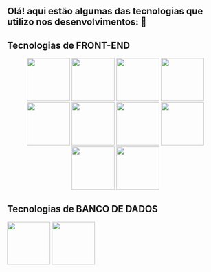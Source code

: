 ## Olá! aqui estão algumas das tecnologias que utilizo nos desenvolvimentos:  👋

## Tecnologias de FRONT-END
<div align="center">
<img src="https://cdn.jsdelivr.net/gh/devicons/devicon@latest/icons/html5/html5-original-wordmark.svg" width='100px' height='100px' />
<img src="https://cdn.jsdelivr.net/gh/devicons/devicon@latest/icons/css3/css3-original-wordmark.svg" width='100px' height='100px' />
<img src="https://cdn.jsdelivr.net/gh/devicons/devicon@latest/icons/javascript/javascript-original.svg" width='100px' height='100px' />
<img src="https://cdn.jsdelivr.net/gh/devicons/devicon@latest/icons/typescript/typescript-original.svg" width='100px' height='100px' />
<img src="https://cdn.jsdelivr.net/gh/devicons/devicon@latest/icons/redux/redux-original.svg" width='100px' height='100px' />
<img src="https://cdn.jsdelivr.net/gh/devicons/devicon@latest/icons/react/react-original-wordmark.svg" width='100px' height='100px' />
<img src="https://cdn.jsdelivr.net/gh/devicons/devicon@latest/icons/nextjs/nextjs-original-wordmark.svg" width='100px' height='100px' />
<img src="https://cdn.jsdelivr.net/gh/devicons/devicon@latest/icons/tailwindcss/tailwindcss-plain-wordmark.svg" width='100px' height='100px' />
<img src="https://cdn.jsdelivr.net/gh/devicons/devicon@latest/icons/bootstrap/bootstrap-original-wordmark.svg" width='100px' height='100px' />
<img src="https://cdn.jsdelivr.net/gh/devicons/devicon@latest/icons/materialui/materialui-original.svg" width='100px' height='100px' />    
</div>

## Tecnologias de BANCO DE DADOS
<img src="https://cdn.jsdelivr.net/gh/devicons/devicon@latest/icons/mysql/mysql-original-wordmark.svg" width='100px' height='100px' />    
<img src="https://cdn.jsdelivr.net/gh/devicons/devicon@latest/icons/postgresql/postgresql-original-wordmark.svg" width='100px' height='100px' />    
                    

          

